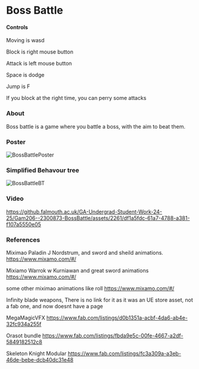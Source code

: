 # Boss Battle

#### Controls

Moving is wasd

Block is right mouse button

Attack is left mouse button

Space is dodge

Jump is F 

If you block at the right time, you can perry some attacks

### About
Boss battle is a game where you battle a boss, with the aim to beat them.


### Poster

![BossBattlePoster](poster/PosterScreenshot.png)

### Simplified Behavour tree

![BossBattleBT](poster/BossBattleAi.jpg)


### Video

https://github.falmouth.ac.uk/GA-Undergrad-Student-Work-24-25/Gam206--2300873-BossBattle/assets/2261/df1a5fdc-61a7-4788-a381-f107a5550e05




### References

Miximao Paladin J Nordstrum, and sword and sheild animations. https://www.mixamo.com/#/

Mixiamo Warrok w Kurniawan and great sword animations https://www.mixamo.com/#/

some other miximao animations like roll https://www.mixamo.com/#/

Infinity blade weapons, There is no link for it as it was an UE store asset, not a fab one, and now doesnt have a page

MegaMagicVFX https://www.fab.com/listings/d0b1351a-acbf-4da6-ab4e-32fc934a255f

Orasot bundle https://www.fab.com/listings/fbda9e5c-00fe-4667-a2df-5849182512c8

Skeleton Knight Modular https://www.fab.com/listings/fc3a309a-a3eb-46de-bebe-dcb40dc31e48
